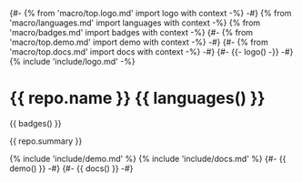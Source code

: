{#- {% from 'macro/top.logo.md' import logo with context -%} -#}
{% from 'macro/languages.md' import languages with context -%}
{% from 'macro/badges.md' import badges with context -%}
{#- {% from 'macro/top.demo.md' import demo with context -%} -#}
{#- {% from 'macro/top.docs.md' import docs with context -%} -#}
{#- {{- logo() -}} -#}
{% include 'include/logo.md' -%}

# {{ repo.name }} {{ languages() }}

{{ badges() }}

{{ repo.summary }}

{% include 'include/demo.md' %}
{% include 'include/docs.md' %}
{#- {{ demo() }} -#}
{#- {{ docs() }} -#}

